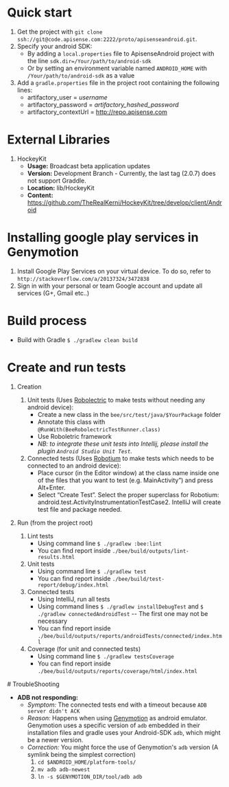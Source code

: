 # Quick start

1. Get the project with ```git clone ssh://git@code.apisense.com:2222/proto/apisenseandroid.git```.
2. Specify your android SDK: 
    * By adding a ```local.properties``` file to ApisenseAndroid project with the line ```sdk.dir=/Your/path/to/android-sdk```
    * Or by setting an environment variable named ```ANDROID_HOME``` with ```/Your/path/to/android-sdk``` as a value
3. Add a ```gradle.properties``` file in the project root containing the following lines:
    * artifactory_user = *username*
    * artifactory_password = *artifactory_hashed_password*
    * artifactory_contextUrl = http://repo.apisense.com

# External Libraries
1. HockeyKit
    * **Usage:** Broadcast beta application updates
    * **Version:** Development Branch - Currently, the last tag (2.0.7) does not support Graddle.
    * **Location:** lib/HockeyKit
    * **Content:** https://github.com/TheRealKerni/HockeyKit/tree/develop/client/Android

# Installing google play services in Genymotion
1. Install Google Play Services on your virtual device. To do so, refer to ```http://stackoverflow.com/a/20137324/3472838```
2. Sign in with your personal or team Google account and update all services (G+, Gmail etc..)

# Build process

* Build with Gradle ```$ ./gradlew clean build```

# Create and run tests

1. Creation
    1. Unit tests (Uses [Robolectric](http://robolectric.org/) to make tests without needing any android device):
        * Create a new class in the ```bee/src/test/java/$YourPackage``` folder
        * Annotate this class with ```@RunWith(BeeRobolectricTestRunner.class)```
        * Use Roboletric framework
        * _NB: to integrate these unit tests into Intellij, please install the plugin ```Android Studio Unit Test```._
    2. Connected tests (Uses [Robotium](https://code.google.com/p/robotium/) to make tests which needs to be connected to an android device):
        * Place cursor (in the Editor window) at the class name inside one of the files that you want to test (e.g. MainActivity”) and press Alt+Enter.
        * Select “Create Test”. Select the proper superclass for Robotium: android.test.ActivityInstrumentationTestCase2. IntelliJ will create test file and package needed.

2. Run (from the project root)
    1. Lint tests
        * Using command line ```$ ./gradlew :bee:lint```
        * You can find report inside ```./bee/build/outputs/lint-results.html```
    2. Unit tests
        * Using command line ```$ ./gradlew test```
        * You can find report inside ```./bee/build/test-report/debug/index.html```
    3. Connected tests
        * Using IntelliJ, run all tests
        * Using command lines ```$ ./gradlew installDebugTest``` and ```$ ./gradlew connectedAndroidTest``` -- The first one may not be necessary
        * You can find report inside ```./bee/build/outputs/reports/androidTests/connected/index.html```
    4. Coverage (for unit and connected tests)
        * Using command line ```$ ./gradlew testsCoverage```
        * You can find report inside ```./bee/build/outputs/reports/coverage/html/index.html```

# TroubleShooting
- __ADB not responding:__
    - *Symptom:*  The connected tests end with a timeout because ```ADB server didn't ACK```
    - *Reason:* Happens when using [Genymotion](http://www.genymotion.com/) as android emulator.
    Genymotion uses a specific version of ```adb``` embedded in their installation files and gradle uses your Android-SDK ```adb```, which might be a newer version.
    - *Correction:* You might force the use of Genymotion's ```adb``` version (A symlink being the simplest correction)
        1. ```cd $ANDROID_HOME/platform-tools/```
        2. ```mv adb adb-newest```
        3. ```ln -s $GENYMOTION_DIR/tool/adb adb```
